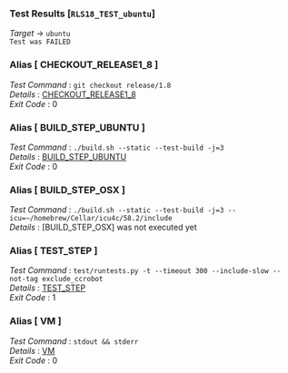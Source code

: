 ### Test Results [`RLS18_TEST_ubuntu`]   
*Target* -> `ubuntu`   
`Test was FAILED`

### Alias [ CHECKOUT_RELEASE1_8 ]   
*Test Command* : `git checkout release/1.8`   
*Details*      : [CHECKOUT_RELEASE1_8](https://github.com/CCRobot/TestResults/blob/20180204T001055RLS18_TEST_ubuntu/CHECKOUT_RELEASE1_8_0.md)   
*Exit Code*    : 0   

   
### Alias [ BUILD_STEP_UBUNTU ]   
*Test Command* : `./build.sh --static --test-build -j=3`   
*Details*      : [BUILD_STEP_UBUNTU](https://github.com/CCRobot/TestResults/blob/20180204T001055RLS18_TEST_ubuntu/BUILD_STEP_UBUNTU_1.md)   
*Exit Code*    : 0   

   
### Alias [ BUILD_STEP_OSX ]   
*Test Command* : `./build.sh --static --test-build -j=3 --icu=~/homebrew/Cellar/icu4c/58.2/include`   
*Details*      : [BUILD_STEP_OSX] was not executed yet   

   
### Alias [ TEST_STEP ]   
*Test Command* : `test/runtests.py -t --timeout 300 --include-slow --not-tag exclude_ccrobot`   
*Details*      : [TEST_STEP](https://github.com/CCRobot/TestResults/blob/20180204T001055RLS18_TEST_ubuntu/TEST_STEP_3.md)   
*Exit Code*    : 1   

   
### Alias [ VM ]   
*Test Command* : `stdout && stderr`   
*Details*      : [VM](https://github.com/CCRobot/TestResults/blob/20180204T001055RLS18_TEST_ubuntu/VM_4.md)   
*Exit Code*    : 0   

   
